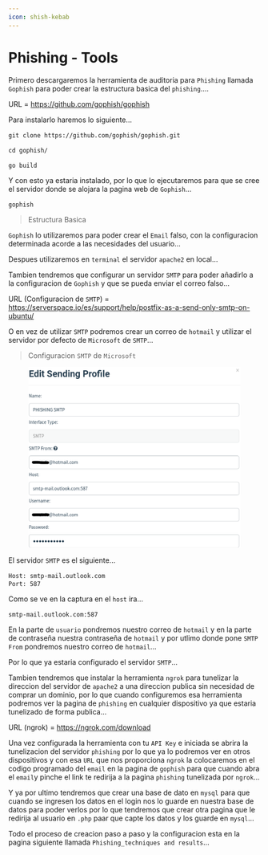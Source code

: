 ```yaml
---
icon: shish-kebab
---
```


# Phishing - Tools

Primero descargaremos la herramienta de auditoria para `Phishing` llamada `Gophish` para poder crear la estructura basica del `phishing`....

URL = https://github.com/gophish/gophish

Para instalarlo haremos lo siguiente...

```shell
git clone https://github.com/gophish/gophish.git
```

```shell
cd gophish/
```

```shell
go build
```

Y con esto ya estaria instalado, por lo que lo ejecutaremos para que se cree el servidor donde se alojara la pagina web de `Gophish`...

```shell
gophish
```

> Estructura Basica

`Gophish` lo utilizaremos para poder crear el `Email` falso, con la configuracion determinada acorde a las necesidades del usuario...

Despues utilizaremos en `terminal` el servidor `apache2` en local...

Tambien tendremos que configurar un servidor `SMTP` para poder añadirlo a la configuracion de `Gophish` y que se pueda enviar el correo falso...

URL (Configuracion de `SMTP`) = https://serverspace.io/es/support/help/postfix-as-a-send-only-smtp-on-ubuntu/

O en vez de utilizar `SMTP` podremos crear un correo de `hotmail` y utilizar el servidor por defecto de `Microsoft` de `SMTP`...

> Configuracion `SMTP` de `Microsoft`

<figure><img src="../../.gitbook/assets/img_phishing1.png" alt=""><figcaption></figcaption></figure>

El servidor `SMTP` es el siguiente...

```
Host: smtp-mail.outlook.com
Port: 587
```

Como se ve en la captura en el `host` ira...

```
smtp-mail.outlook.com:587
```

En la parte de `usuario` pondremos nuestro correo de `hotmail` y en la parte de contraseña nuestra contraseña de `hotmail` y por utlimo donde pone `SMTP From` pondremos nuestro correo de `hotmail`...

Por lo que ya estaria configurado el servidor `SMTP`...

Tambien tendremos que instalar la herramienta `ngrok` para tunelizar la direccion del servidor de `apache2` a una direccion publica sin necesidad de comprar un dominio, por lo que cuando configuremos esa herramienta podremos ver la pagina de `phishing` en cualquier dispositivo ya que estaria tunelizado de forma publica...

URL (ngrok) = https://ngrok.com/download

Una vez configurada la herramienta con tu `API Key` e iniciada se abrira la tunelizacion del servidor `phishing` por lo que ya lo podremos ver en otros dispositivos y con esa `URL` que nos proporciona `ngrok` la colocaremos en el codigo programado del `email` en la pagina de `gophish` para que cuando abra el `email`y pinche el link te redirija a la pagina `phishing` tunelizada por `ngrok`...

Y ya por ultimo tendremos que crear una base de dato en `mysql` para que cuando se ingresen los datos en el login nos lo guarde en nuestra base de datos para poder verlos por lo que tendremos que crear otra pagina que le redirija al usuario en `.php` paar que capte los datos y los guarde en `mysql`...

Todo el proceso de creacion paso a paso y la configuracion esta en la pagina siguiente llamada `Phishing_techniques and results`...
